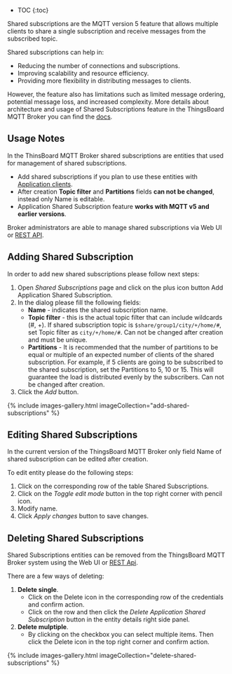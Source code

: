 
* TOC
{:toc}

Shared subscriptions are the MQTT version 5 feature that allows multiple clients to share a single subscription and receive messages from the subscribed topic. 

Shared subscriptions can help in:
* Reducing the number of connections and subscriptions.
* Improving scalability and resource efficiency.
* Providing more flexibility in distributing messages to clients.

However, the feature also has limitations such as limited message ordering, potential message loss, and increased complexity. 
More details about architecture and usage of Shared Subscriptions feature in the ThingsBoard MQTT Broker you can find the [docs]().

## Usage Notes

In the ThinsBoard MQTT Broker shared subscriptions are entities that used for management of shared subscriptions.

* Add shared subscriptions if you plan to use these entities with [Application clients]().
* After creation **Topic filter** and **Partitions** fields **can not be changed**, instead only Name is editable.
* Application Shared Subscription feature **works with MQTT v5 and earlier versions**.

Broker administrators are able to manage shared subscriptions via Web UI or [REST API]().

## Adding Shared Subscription

In order to add new shared subscriptions please follow next steps:
1. Open _Shared Subscriptions_ page and click on the plus icon button Add Application Shared Subscription.
2. In the dialog please fill the following fields:
   - **Name** - indicates the shared subscription name.
   - **Topic filter** - this is the actual topic filter that can include wildcards (#, +). If shared subscription topic is `$share/group1/city/+/home/#`, set Topic filter as `city/+/home/#`.
       Can not be changed after creation and must be unique.
   - **Partitions** - It is recommended that the number of partitions to be equal or multiple of an expected number of clients of the shared subscription.
     For example, if 5 clients are going to be subscribed to the shared subscription, set the Partitions to 5, 10 or 15. 
     This will guarantee the load is distributed evenly by the subscribers. Can not be changed after creation.
3. Click the _Add_ button.

{% include images-gallery.html imageCollection="add-shared-subscriptions" %}

## Editing Shared Subscriptions

In the current version of the ThingsBoard MQTT Broker only field Name of shared subscription can be edited after creation.

To edit entity please do the following steps:
1. Click on the corresponding row of the table Shared Subscriptions.
2. Click on the _Toggle edit mode_ button in the top right corner with pencil icon.
3. Modify name.
4. Click _Apply changes_ button to save changes.

## Deleting Shared Subscriptions

Shared Subscriptions entities can be removed from the ThingsBoard MQTT Broker system using the Web UI or [REST Api]().

There are a few ways of deleting:

1. **Delete single**.
   * Click on the Delete icon in the corresponding row of the credentials and confirm action.
   * Click on the row and then click the _Delete Application Shared Subscription_ button in the entity details right side panel.
2. **Delete mulptiple**.
   * By clicking on the checkbox you can select multiple items. Then click the Delete icon in the top right corner and confirm action.

{% include images-gallery.html imageCollection="delete-shared-subscriptions" %}
